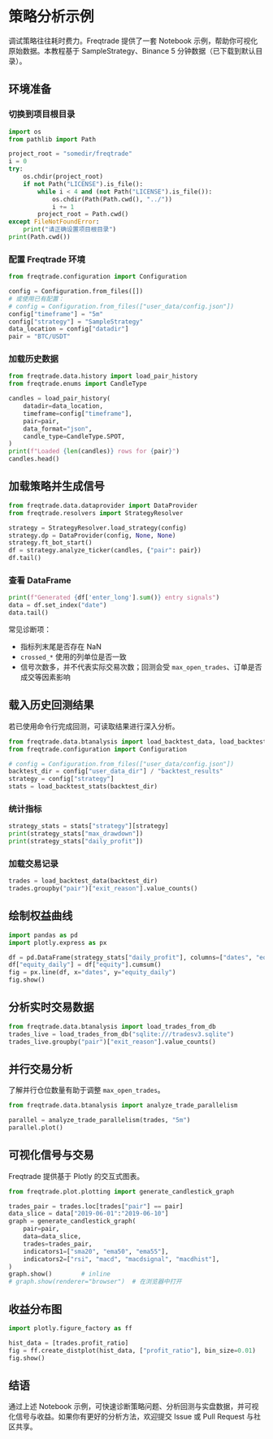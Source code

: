 # 策略分析示例

调试策略往往耗时费力。Freqtrade 提供了一套 Notebook 示例，帮助你可视化原始数据。本教程基于 SampleStrategy、Binance 5 分钟数据（已下载到默认目录）。

## 环境准备

### 切换到项目根目录

```python
import os
from pathlib import Path

project_root = "somedir/freqtrade"
i = 0
try:
    os.chdir(project_root)
    if not Path("LICENSE").is_file():
        while i < 4 and (not Path("LICENSE").is_file()):
            os.chdir(Path(Path.cwd(), "../"))
            i += 1
        project_root = Path.cwd()
except FileNotFoundError:
    print("请正确设置项目根目录")
print(Path.cwd())
```

### 配置 Freqtrade 环境

```python
from freqtrade.configuration import Configuration

config = Configuration.from_files([])
# 或使用已有配置：
# config = Configuration.from_files(["user_data/config.json"])
config["timeframe"] = "5m"
config["strategy"] = "SampleStrategy"
data_location = config["datadir"]
pair = "BTC/USDT"
```

### 加载历史数据

```python
from freqtrade.data.history import load_pair_history
from freqtrade.enums import CandleType

candles = load_pair_history(
    datadir=data_location,
    timeframe=config["timeframe"],
    pair=pair,
    data_format="json",
    candle_type=CandleType.SPOT,
)
print(f"Loaded {len(candles)} rows for {pair}")
candles.head()
```

## 加载策略并生成信号

```python
from freqtrade.data.dataprovider import DataProvider
from freqtrade.resolvers import StrategyResolver

strategy = StrategyResolver.load_strategy(config)
strategy.dp = DataProvider(config, None, None)
strategy.ft_bot_start()
df = strategy.analyze_ticker(candles, {"pair": pair})
df.tail()
```

### 查看 DataFrame

```python
print(f"Generated {df['enter_long'].sum()} entry signals")
data = df.set_index("date")
data.tail()
```

常见诊断项：

- 指标列末尾是否存在 NaN
- `crossed_*` 使用的列单位是否一致
- 信号次数多，并不代表实际交易次数；回测会受 `max_open_trades`、订单是否成交等因素影响

## 载入历史回测结果

若已使用命令行完成回测，可读取结果进行深入分析。

```python
from freqtrade.data.btanalysis import load_backtest_data, load_backtest_stats
from freqtrade.configuration import Configuration

# config = Configuration.from_files(["user_data/config.json"])
backtest_dir = config["user_data_dir"] / "backtest_results"
strategy = config["strategy"]
stats = load_backtest_stats(backtest_dir)
```

### 统计指标

```python
strategy_stats = stats["strategy"][strategy]
print(strategy_stats["max_drawdown"])
print(strategy_stats["daily_profit"])
```

### 加载交易记录

```python
trades = load_backtest_data(backtest_dir)
trades.groupby("pair")["exit_reason"].value_counts()
```

## 绘制权益曲线

```python
import pandas as pd
import plotly.express as px

df = pd.DataFrame(strategy_stats["daily_profit"], columns=["dates", "equity"])
df["equity_daily"] = df["equity"].cumsum()
fig = px.line(df, x="dates", y="equity_daily")
fig.show()
```

## 分析实时交易数据

```python
from freqtrade.data.btanalysis import load_trades_from_db
trades_live = load_trades_from_db("sqlite:///tradesv3.sqlite")
trades_live.groupby("pair")["exit_reason"].value_counts()
```

## 并行交易分析

了解并行仓位数量有助于调整 `max_open_trades`。

```python
from freqtrade.data.btanalysis import analyze_trade_parallelism

parallel = analyze_trade_parallelism(trades, "5m")
parallel.plot()
```

## 可视化信号与交易

Freqtrade 提供基于 Plotly 的交互式图表。

```python
from freqtrade.plot.plotting import generate_candlestick_graph

trades_pair = trades.loc[trades["pair"] == pair]
data_slice = data["2019-06-01":"2019-06-10"]
graph = generate_candlestick_graph(
    pair=pair,
    data=data_slice,
    trades=trades_pair,
    indicators1=["sma20", "ema50", "ema55"],
    indicators2=["rsi", "macd", "macdsignal", "macdhist"],
)
graph.show()        # inline
# graph.show(renderer="browser")  # 在浏览器中打开
```

## 收益分布图

```python
import plotly.figure_factory as ff

hist_data = [trades.profit_ratio]
fig = ff.create_distplot(hist_data, ["profit_ratio"], bin_size=0.01)
fig.show()
```

## 结语

通过上述 Notebook 示例，可快速诊断策略问题、分析回测与实盘数据，并可视化信号与收益。如果你有更好的分析方法，欢迎提交 Issue 或 Pull Request 与社区共享。
